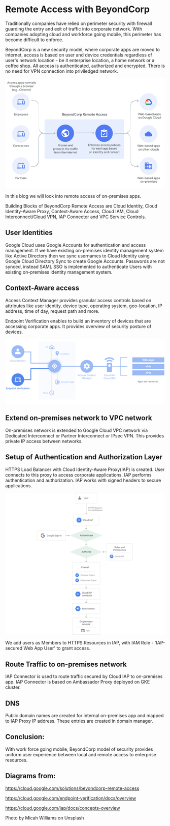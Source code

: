 # Remote Access with BeyondCorp

Traditionally companies have relied on perimeter security with firewall guarding the entry and exit of traffic into corporate network. With companies adopting cloud and workforce going mobile, this perimeter has become difficult to enforce. 

BeyondCorp is a new security model, where corporate apps are moved to internet, access is based on user and device credentials regardless of user's network location - be it enterprise location, a home network or a coffee shop.  All access is authenticated, authorized and encrypted. There is no need for VPN connection into priviledged network.

![Alt text](img/beyond-remote-access.png?raw=true "Beyond Remote Access")

In this blog we will look into remote access of on-premises apps.

Building Blocks of BeyondCorp Remote Access are Cloud Identity, Cloud Identity-Aware Proxy, Context-Aware Access, Cloud IAM, Cloud Interconnect/Cloud VPN, IAP Connector and VPC Service Controls.


## User Identities

Google Cloud uses Google Accounts for authentication and access management. If we have existing on-premises identity management system like Active Directory then we sync usernames to Cloud Identity using Google Cloud Directory Sync to create Google Accounts. Passwords are not synced, instead SAML SSO is implemented to authenticate Users with existing on-premises identity management system.

## Context-Aware access 

Access Context Manager provides granular access controls based on attributes like user identity, device type, operating system, geo-location, IP address, time of day, request path and more.

Endpoint Verification enables to build an inventory of devices that are accessing corporate apps. It provides overview of security posture of devices.

![Alt text](img/endpoint-verification-flow.png?raw=true "endpoint-verification-flow")


## Extend on-premises network to VPC network

On-premises network is extended to Google Cloud VPC network via Dedicated Interconnect or Partner Interconnect or IPsec VPN. This provides private IP access between networks.

## Setup of Authentication and Authorization Layer

HTTPS Load Balancer with Cloud Identity-Aware Proxy(IAP) is created. User connects to this proxy to access corporate applications. IAP performs authentication and authorization. IAP works with signed headers to secure applications.

![Alt text](img/iap-on-prem.png?raw=true "iap-on-prem")


We add users as Members to HTTPS Resources in IAP, with IAM Role - 'IAP-secured Web App User' to grant access. 


## Route Traffic to on-premises network

IAP Connector is used to route traffic secured by Cloud IAP to on-premises app. IAP Connector is based on Ambassador Proxy deployed on GKE cluster.

## DNS

Public domain names are created for internal on-premises app and mapped to IAP Proxy IP address. These entries are created in domain manager.


## Conclusion:

With work force going mobile, BeyondCorp model of security provides uniform user experience between local and remote access to enterprise resources.


## Diagrams from: 

https://cloud.google.com/solutions/beyondcorp-remote-access

https://cloud.google.com/endpoint-verification/docs/overview

https://cloud.google.com/iap/docs/concepts-overview

Photo by Micah Williams on Unsplash
